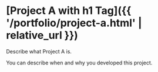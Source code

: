 
# [Project A with h1 Tag]({{ '/portfolio/project-a.html' | relative_url }})

Describe what Project A is.

You can describe when and why you developed this project.